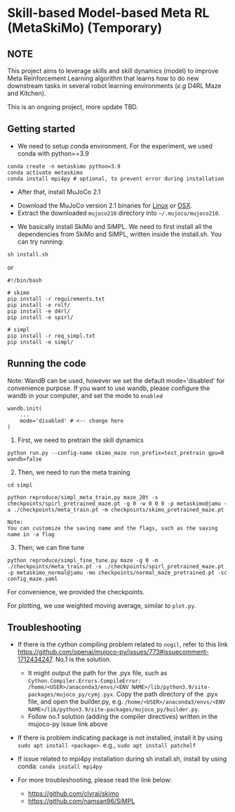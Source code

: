 # Skill-based Model-based Meta RL (MetaSkiMo) (Temporary)

## NOTE
This project aims to leverage skills and skill dynamics (model) to improve Meta Reinforcement Learning algorithm that learns how to do new downstream tasks in several robot learning environments (_e.g_ D4RL Maze and Kitchen).

This is an ongoing project, more update TBD.

## Getting started
- We need to setup conda environment. For the experiment, we used conda with python==3.9
```
conda create -n metaskimo python=3.9
conda activate metaskimo
conda install mpi4py # optional, to prevent error during installation
```
- After that, install MuJoCo 2.1
* Download the MuJoCo version 2.1 binaries for [Linux](https://mujoco.org/download/mujoco210-linux-x86_64.tar.gz) or [OSX](https://mujoco.org/download/mujoco210-macos-x86_64.tar.gz).
* Extract the downloaded `mujoco210` directory into `~/.mujoco/mujoco210`.

- We basically install SkiMo and SiMPL. We need to first install all the dependencies from SkiMo and SiMPL, written inside the install.sh. You can try running:
```
sh install.sh
```
or 
```
#!/bin/bash

# skimo
pip install -r requirements.txt
pip install -e rolf/
pip install -e d4rl/
pip install -e spirl/

# simpl
pip install -r req_simpl.txt
pip install -e simpl/

```

## Running the code
Note: WandB can be used, however we set the default mode='disabled' for convenience purpose. If you want to use wandb, please configure the wandb in your computer, and set the mode to `enabled`
```
wandb.init(
    ...
    mode='disabled' # <-- change here 
)
```



1. First, we need to pretrain the skill dynamics 
```
python run.py --config-name skimo_maze run_prefix=test_pretrain gpu=0 wandb=false
```

2. Then, we need to run the meta training
```
cd simpl

python reproduce/simpl_meta_train.py maze_20t -s checkpoints/spirl_pretrained_maze.pt -g 0 -w 0 0 0 -p metaskimo@jamu -a ./checkpoints/meta_train.pt -m checkpoints/skimo_pretrained_maze.pt 

Note:
You can customize the saving name and the flags, such as the saving name in -a flag

```


3. Then, we can fine tune 
```
python reproduce/simpl_fine_tune.py maze -g 0 -m ./checkpoints/meta_train.pt -s ./checkpoints/spirl_pretrained_maze.pt -p metaskimo_normal@jamu -mo checkpoints/normal_maze_pretrained.pt -sc config_maze.yaml
```

For convenience, we provided the checkpoints.

For plotting, we use weighted moving average, similar to `plot.py`. 

## Troubleshooting 
- If there is the cython compiling problem related to `nogil`, refer to this link https://github.com/openai/mujoco-py/issues/773#issuecomment-1712434247. No.1 is the solution.
  * It might output the path for the .pyx file, such as `Cython.Compiler.Errors.CompileError: /home/<USER>/anaconda3/envs/<ENV NAME>/lib/python3.9/site-packages/mujoco_py/cymj.pyx`. Copy the path directory of the .pyx file, and open the builder.py, e.g. `/home/<USER>/anaconda3/envs/<ENV NAME>/lib/python3.9/site-packages/mujoco_py/builder.py`. 
  * Follow no.1 solution (adding the compiler directives) written in the mujoco-py issue link above

- If there is problem indicating package is not installed, install it by using `sudo apt install <package>`. e.g., `sudo apt install patchelf`

- If issue related to mpi4py installation during sh install.sh, install by using conda: `conda install mpi4py`
- For more troubleshooting, please read the link below:
  - https://github.com/clvrai/skimo
  - https://github.com/namsan96/SiMPL

